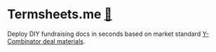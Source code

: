 # Termsheets.me [🤝](termsheets.me)

Deploy DIY fundraising docs in seconds based on market standard [Y-Combinator deal materials](https://www.ycombinator.com/series_a_term_sheet/).
